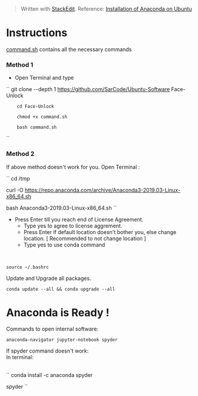 
﻿


> Written with [StackEdit](https://stackedit.io/).
> Reference: [Installation of Anaconda on Ubuntu](https://www.digitalocean.com/community/tutorials/how-to-install-anaconda-on-ubuntu-18-04-quickstart)

 # Instructions
[command.sh](https://github.com/SarCode/Ubuntu-Software/blob/master/Anaconda/command.sh) contains all the necessary commands

### Method 1
- Open Terminal and type

``
		git clone --depth 1 https://github.com/SarCode/Ubuntu-Software Face-Unlock
		
		cd Face-Unlock
		
		chmod +x command.sh
		
		bash command.sh
``

	

### Method 2
If above method doesn't work for you.
Open Terminal :

``
cd /tmp

curl -O https://repo.anaconda.com/archive/Anaconda3-2019.03-Linux-x86_64.sh

bash Anaconda3-2019.03-Linux-x86_64.sh
``
	
- Press Enter till you reach end of License Agreement.
	- Type yes to agree to license aggrement.
	- Press Enter if default location doesn't bother you, else change location. [ Recommended to not change location ]
	- Type yes to use conda command

<br>
														
	source ~/.bashrc

Update and Upgrade all packages.

	conda update --all && conda upgrade --all

  

# Anaconda is Ready !

Commands to open internal software:

``
anaconda-navigator
jupyter-notebook
spyder
``

If spyder command doesn't work:
<br>
In terminal:

<br>
``
conda install -c anaconda spyder

spyder
``
